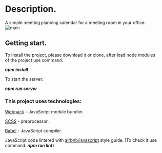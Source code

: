 # Description.
A simple meeting planning calendar for a meeting room in your office.
![main](file:///C:/Users/38095/Desktop/main.png)
## Getting start.

To install the project, please download it or clone, after load node modules of the project use command:

***npm install***

To start the server: 

***npm run server***

### This project uses technologies: 

[Webpack](https://webpack.js.org/) - JavaScript module bundler.

[SCSS](https://sass-lang.com/) - preprocessor.

[Babel](https://babeljs.io/) - JavaScript compiler.

JavaScript code lintered with [airbnb/javascript](https://github.com/airbnb/javascript) style guide.
(To check it use command: ***npm run lint***)
